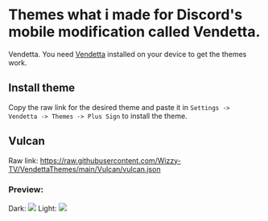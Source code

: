 # Themes what i made for Discord's mobile modification called Vendetta.
Vendetta.
You need [Vendetta](https://github.com/vendetta-mod/Vendetta#installing) installed on your device to get the themes work.

## Install theme
Copy the raw link for the desired theme and paste it in `Settings -> Vendetta -> Themes -> Plus Sign` to install the theme.

## Vulcan
Raw link:
https://raw.githubusercontent.com/Wizzy-TV/VendettaThemes/main/Vulcan/vulcan.json

### Preview:
Dark:
![](https://raw.githubusercontent.com/Wizzy-TV/VendettaThemes/main/Vulcan/screenshot-dark.png)
Light:
![](https://raw.githubusercontent.com/Wizzy-TV/VendettaThemes/main/Vulcan/screenshot-light.png)


